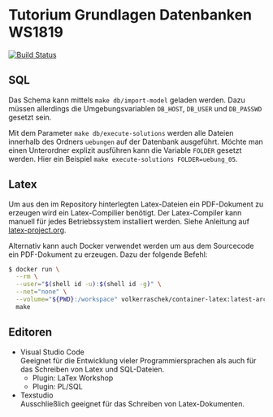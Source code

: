 # Tutorium Grundlagen Datenbanken WS1819

[![Build Status](https://drone.cryptic.systems/api/badges/fh-trier/tgdb_ws1819/status.svg)](https://drone.cryptic.systems/fh-trier/tgdb_ws1819)

## SQL

Das Schema kann mittels `make db/import-model` geladen werden. Dazu müssen
allerdings die Umgebungsvariablen `DB_HOST`, `DB_USER` und `DB_PASSWD`
gesetzt sein.

Mit dem Parameter `make db/execute-solutions` werden alle Dateien innerhalb des
Ordners `uebungen` auf der Datenbank ausgeführt. Möchte man einen Unterordner
explizit ausführen kann die Variable `FOLDER` gesetzt werden. Hier ein Beispiel
`make execute-solutions FOLDER=uebung_05`.

## Latex

Um aus den im Repository hinterlegten Latex-Dateien ein PDF-Dokument zu erzeugen
wird ein Latex-Compilier benötigt. Der Latex-Compiler kann manuell für jedes
Betriebssystem installiert werden. Siehe Anleitung auf
[latex-project.org](https://www.latex-project.org/get/).

Alternativ kann auch Docker verwendet werden um aus dem Sourcecode ein
PDF-Dokument zu erzeugen. Dazu der folgende Befehl:

```bash
$ docker run \
  --rm \
  --user="$(shell id -u):$(shell id -g)" \
  --net="none" \
  --volume="${PWD}:/workspace" volkerraschek/container-latex:latest-archlinux \
  make
```

## Editoren

+ Visual Studio Code \
  Geeignet für die Entwicklung vieler Programmiersprachen als auch für das
  Schreiben von Latex und SQL-Dateien.
  + Plugin: LaTex Workshop
  + Plugin: PL/SQL
+ Texstudio \
  Ausschließlich geeignet für das Schreiben von Latex-Dokumenten.
